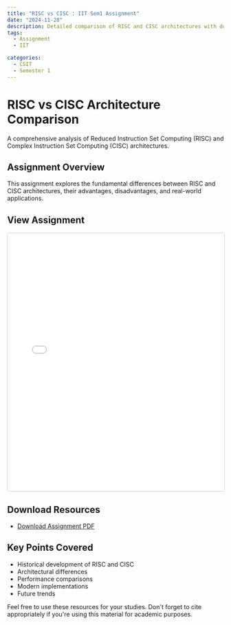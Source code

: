 ```yaml
---
title: "RISC vs CISC : IIT Sem1 Assignment"
date: "2024-11-28"
description: Detailed comparison of RISC and CISC architectures with downloadable resources
tags:
  - Assignment
  - IIT

categories:
  - CSIT
  - Semester 1
---
```


# RISC vs CISC Architecture Comparison

A comprehensive analysis of Reduced Instruction Set Computing (RISC) and Complex Instruction Set Computing (CISC) architectures.

## Assignment Overview
This assignment explores the fundamental differences between RISC and CISC architectures, their advantages, disadvantages, and real-world applications.

## View Assignment
<iframe 
    src="/downloads/CSIT/Sem1/IIT/risc-vs-cisc.pdf"
    width="100%"
    height="600px"
    style="border: 1px solid #ccc; border-radius: 4px;"
    allowfullscreen>
</iframe>

## Download Resources
- [Download Assignment PDF](/downloads/CSIT/Sem1/IIT/risc-vs-cisc.pdf)

## Key Points Covered
- Historical development of RISC and CISC
- Architectural differences
- Performance comparisons
- Modern implementations
- Future trends

Feel free to use these resources for your studies. Don't forget to cite appropriately if you're using this material for academic purposes.
